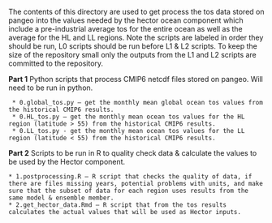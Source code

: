 The contents of this directory are used to get process the tos data stored on pangeo into the values needed by the hector ocean component which include a pre-industrial average tos for the entire ocean as well as the average for the HL and LL regions. Note the scripts are labeled in order they should be run, L0 scripts should be run before L1 & L2 scripts. To keep the size of the repository small only the outputs from the L1 and L2 scripts are committed to the repository. 

**Part 1**
Python scripts that process CMIP6 netcdf files stored on pangeo. Will need to be run in python. 

     * 0.global_tos.py – get the monthly mean global ocean tos values from the historical CMIP6 results. 
     * 0.HL_tos.py – get the monthly mean ocean tos values for the HL region (latitude > 55) from the historical CMIP6 results.
     * 0.LL_tos.py - get the monthly mean ocean tos values for the LL region (latitude < 55) from the historical CMIP6 results.

**Part 2**
Scripts to be run in R to quality check data & calculate the values to be used by the Hector component. 

    * 1.postprocessing.R – R script that checks the quality of data, if there are files missing years, potential problems with units, and make sure that the subset of data for each region uses results from the same model & ensemble member. 
    * 2.get_hector_data.Rmd – R script that from the tos results calculates the actual values that will be used as Hector inputs. 






